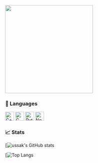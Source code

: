 <img src="https://github.com/ussaka/ussaka/blob/main/obi.gif" width="280">

### :wrench: Languages
<img src="https://img.shields.io/badge/C++-282C34?logo=c%2B%2B" alt="C++ logo" title="C++" height="28" />  <img src="https://img.shields.io/badge/C-282C34?logo=c" alt="C logo" title="C" height="28" />  <img src="https://img.shields.io/badge/Python-282C34?logo=python" alt="Python logo" title="Python" height="28" />  <img src="https://img.shields.io/badge/Node.Js-282C34?logo=node.js" alt="Node.js logo" title="Node.js" height="28" />

### :chart_with_upwards_trend: Stats
<!--Stats Card-->
[![ussak's GitHub stats](https://github-readme-stats.vercel.app/api?username=ussaka&show_icons=true&theme=transparent&count_private=true)
<!--Top Languages Card-->
[![Top Langs](https://github-readme-stats.vercel.app/api/top-langs/?username=ussaka&layout=compact&theme=transparent&count_private=true)
